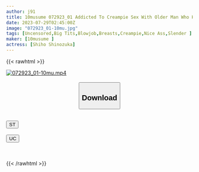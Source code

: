 ```yaml
---
author: j91
title: 10musume 072923_01 Addicted To Creampie Sex With Older Man Who Has More Experience Shiho Shinozuka
date: 2023-07-29T02:45:00Z
image: "072923_01-10mu.jpg"
tags: [Uncensored,Big Tits,Blowjob,Breasts,Creampie,Nice Ass,Slender ]
maker: [10musume ]
actress: [Shiho Shinozuka]
---
```



{{< rawhtml >}}

<div class="video" data-videoid="127lYD70gDuea1v">
    <a href="javascript:;">
        <img src="https://my.j91.asia/posts/072923_01-10mu/072923_01-10mu.jpg" width="WIDTH" height="HEIGHT" alt="072923_01-10mu.mp4" loading="lazy">
    </a>
</div>

<script type="text/javascript" src="https://j91.asia/asset/on-demand-st.js"></script>

<br>
  <link rel="stylesheet" href="https://j91.asia/asset/bs5.css">
  
  <center>
  <button class="btn btn-primary" type="button" data-bs-toggle="collapse" data-bs-target=".multi-collapse" aria-expanded="false" aria-controls="multiCollapseExample1 multiCollapseExample2"><h2>Download</h2></button></center>
</p>
<div class="row">
  <div class="col">
    <div class="collapse multi-collapse" id="multiCollapseExample1">
      <div class="card card-body">
	      	      <br>
<div class="buttons">  
<a href="https://streamtape.to/v/127lYD70gDuea1v"><button class="btn-hover color-3"><i class="fa fa-download"></i> ST</button></a></div>
    </div>
  </div>
</div>
  <div class="col">
    <div class="collapse multi-collapse" id="multiCollapseExample2">
      <div class="card card-body">
	      <br>
<div class="buttons">
    <a href="https://userscloud.com/cslnpdpwm0d4"><button class="btn-hover color-9"><i class="fa fa-download"></i> UC</button></a></div>
<br><br>
      </div>
    </div>
  </div>
</div>

{{< /rawhtml >}}
